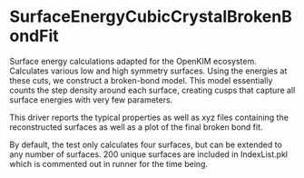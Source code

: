 SurfaceEnergyCubicCrystalBrokenBondFit
======================================

Surface energy calculations adapted for the OpenKIM ecosystem.  Calculates
various low and high symmetry surfaces.  Using the energies at these cuts, we
construct a broken-bond model.  This model essentially counts the step density
around each surface, creating cusps that capture all surface energies with very
few parameters.

This driver reports the typical properties as well as xyz files containing the
reconstructed surfaces as well as a plot of the final broken bond fit.

By default, the test only calculates four surfaces, but can be extended to
any number of surfaces.  200 unique surfaces are included in IndexList.pkl
which is commented out in runner for the time being.
